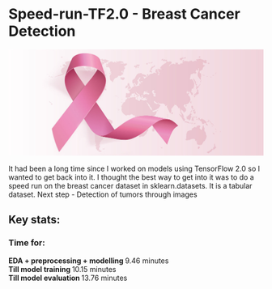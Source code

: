 # Speed-run-TF2.0 - Breast Cancer Detection
![cover image](cover.jpg)


It had been a long time since I worked on models using TensorFlow 2.0 so I wanted to get back into it. I thought the best way to get into it was to do a speed run on the breast cancer dataset in sklearn.datasets. It is a tabular dataset. Next step - Detection of tumors through images

## Key stats:
### Time for: 

<b> EDA + preprocessing + modelling </b> 9.46 minutes <br>
<b> Till model training </b>10.15 minutes<br>
<b> Till model evaluation </b> 13.76 minutes<br>
